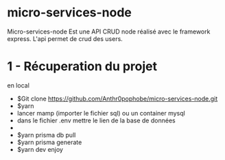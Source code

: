 # micro-services-node
Micro-services-node Est une API CRUD node réalisé avec le framework express. L'api permet de crud des users.

# 1 - Récuperation du projet
en local
- $Git clone https://github.com/Anthr0pophobe/micro-services-node.git
- $yarn
- lancer mamp (importer le fichier sql) ou un container mysql
- dans le fichier .env mettre le lien de la base de données
- 
- $yarn prisma db pull
- $yarn prisma generate
- $yarn dev
enjoy
